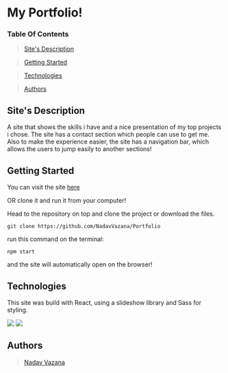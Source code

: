# My Portfolio!


### Table Of Contents

> [Site's Description](#description)

> [Getting Started](#start)

> [Technologies](#tech)

> [Authors](#authors)

## <a id="description" /> Site's Description

A site that shows the skills i have and a nice presentation of my top projects i chose.
The site has a contact section which people can use to get me.
Also to make the experience easier, the site has a navigation bar, which allows the users to jump easily to another sections!



## <a id="start" /> Getting Started

You can visit the site [here](https://nadavvazana.netlify.app/)

OR clone it and run it from your computer!

Head to the repository on top and clone the project or download the files.

```
git clone https://github.com/NadavVazana/Portfolio
```

run this command on the terminal:
```
npm start
```

and the site will automatically open on the browser! 



## <a id="tech" /> Technologies

This site was build with React, using a slideshow library and Sass for styling.


<img src="https://res.cloudinary.com/ds8xkm0ue/image/upload/v1669161450/Untitled_l3qzrs.png"/>

<img src="https://res.cloudinary.com/ds8xkm0ue/image/upload/v1669161468/Untitled_vatjg3.png"/>


## <a id="authors" /> Authors

> [Nadav Vazana](https://github.com/NadavVazana)





 


